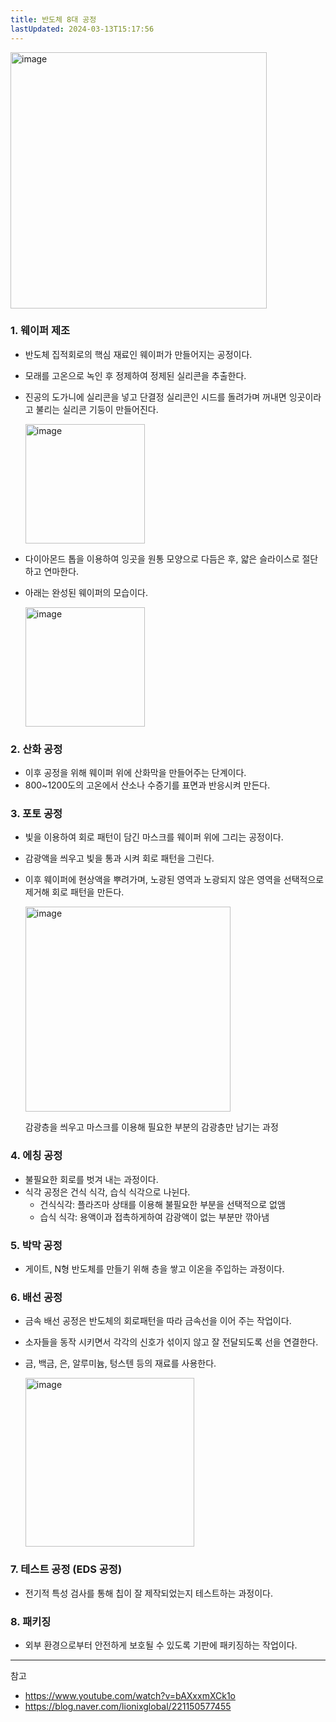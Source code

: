```yaml
---
title: 반도체 8대 공정
lastUpdated: 2024-03-13T15:17:56
---
```


<img width="410" alt="image" src="https://github.com/rlaisqls/TIL/assets/81006587/f9896091-e626-422c-8240-149e7d12b986">

### 1. 웨이퍼 제조
- 반도체 집적회로의 핵심 재료인 웨이퍼가 만들어지는 공정이다.

- 모래를 고온으로 녹인 후 정제하여 정제된 실리콘을 추출한다.
- 진공의 도가니에 실리콘을 넣고 단결정 실리콘인 시드를 돌려가며 꺼내면 잉곳이라고 불리는 실리콘 기둥이 만들어진다.
    
    <img width="191" alt="image" src="https://github.com/rlaisqls/TIL/assets/81006587/369ce871-3366-4ebe-94be-15ea5f70d35e">


- 다이아몬드 톱을 이용하여 잉곳을 원통 모양으로 다듬은 후, 얇은 슬라이스로 절단하고 연마한다.
- 아래는 완성된 웨이퍼의 모습이다.
    
    <img width="191" alt="image" src="https://github.com/rlaisqls/TIL/assets/81006587/7a31f40c-da93-44a0-b010-691dc3c43d23">


### 2. 산화 공정
- 이후 공정을 위해 웨이퍼 위에 산화막을 만들어주는 단계이다.
- 800~1200도의 고온에서 산소나 수증기를 표면과 반응시켜 만든다.

### 3. 포토 공정
- 빛을 이용하여 회로 패턴이 담긴 마스크를 웨이퍼 위에 그리는 공정이다.
- 감광액을 씌우고 빛을 통과 시켜 회로 패턴을 그린다.
- 이후 웨이퍼에 현상액을 뿌려가며, 노광된 영역과 노광되지 않은 영역을 선택적으로 제거해 회로 패턴을 만든다.

    <img width="328" alt="image" src="https://github.com/rlaisqls/TIL/assets/81006587/8c610a72-be79-44e3-88cc-807abf0f1d62">

   감광층을 씌우고 마스크를 이용해 필요한 부분의 감광층만 남기는 과정

### 4. 에칭 공정 
- 불필요한 회로를 벗겨 내는 과정이다.
- 식각 공정은 건식 식각, 습식 식각으로 나뉜다.
  - 건식식각: 플라즈마 상태를 이용해 불필요한 부분을 선택적으로 없앰
  - 습식 식각: 용액이과 접촉하게하여 감광액이 없는 부분만 깎아냄

### 5. 박막 공정
- 게이트, N형 반도체를 만들기 위해 층을 쌓고 이온을 주입하는 과정이다.

### 6. 배선 공정
- 금속 배선 공정은 반도체의 회로패턴을 따라 금속선을 이어 주는 작업이다.
- 소자들을 동작 시키면서 각각의 신호가 섞이지 않고 잘 전달되도록 선을 연결한다.
- 금, 백금, 은, 알루미늄, 텅스텐 등의 재료를 사용한다.
    
    <img width="270" alt="image" src="https://github.com/rlaisqls/TIL/assets/81006587/8135ad85-fd2c-4b2c-9698-e07d8c61b55e">

### 7. 테스트 공정 (EDS 공정)
- 전기적 특성 검사를 통해 칩이 잘 제작되었는지 테스트하는 과정이다.

### 8. 패키징
- 외부 환경으로부터 안전하게 보호될 수 있도록 기판에 패키징하는 작업이다.

---
참고
- https://www.youtube.com/watch?v=bAXxxmXCk1o
- https://blog.naver.com/lionixglobal/221150577455